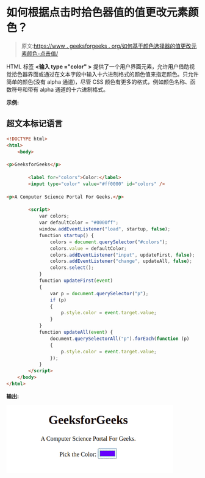 # 如何根据点击时拾色器值的值更改元素颜色？

> 原文:[https://www . geeksforgeeks . org/如何基于颜色选择器的值更改元素颜色-点击值/](https://www.geeksforgeeks.org/how-to-change-an-element-color-based-on-value-of-the-color-picker-value-on-click/)

HTML 标签 **<输入 type ="color" >** 提供了一个用户界面元素，允许用户借助视觉拾色器界面或通过在文本字段中输入十六进制格式的颜色值来指定颜色。只允许简单的颜色(没有 alpha 通道)，尽管 CSS 颜色有更多的格式，例如颜色名称、函数符号和带有 alpha 通道的十六进制格式。

**示例:**

## 超文本标记语言

```html
<!DOCTYPE html>
<html>
    <body>

<p>GeeksforGeeks</p>

        <label for="colors">Color:</label>
        <input type="color" value="#ff0000" id="colors" />

<p>A Computer Science Portal For Geeks.</p>

        <script>
            var colors;
            var defaultColor = "#0000ff";
            window.addEventListener("load", startup, false);
            function startup() {
                colors = document.querySelector("#colors");
                colors.value = defaultColor;
                colors.addEventListener("input", updateFirst, false);
                colors.addEventListener("change", updateAll, false);
                colors.select();
            }
            function updateFirst(event)
            {
                var p = document.querySelector("p");
                if (p) 
                {
                    p.style.color = event.target.value;
                }
            }
            function updateAll(event) {
                document.querySelectorAll("p").forEach(function (p) 
                {
                    p.style.color = event.target.value;
                });
            }
        </script>
    </body>
</html>
```

**输出:**

![](img/e36bcd8157e6d8e88b2442a673195b58.png)
